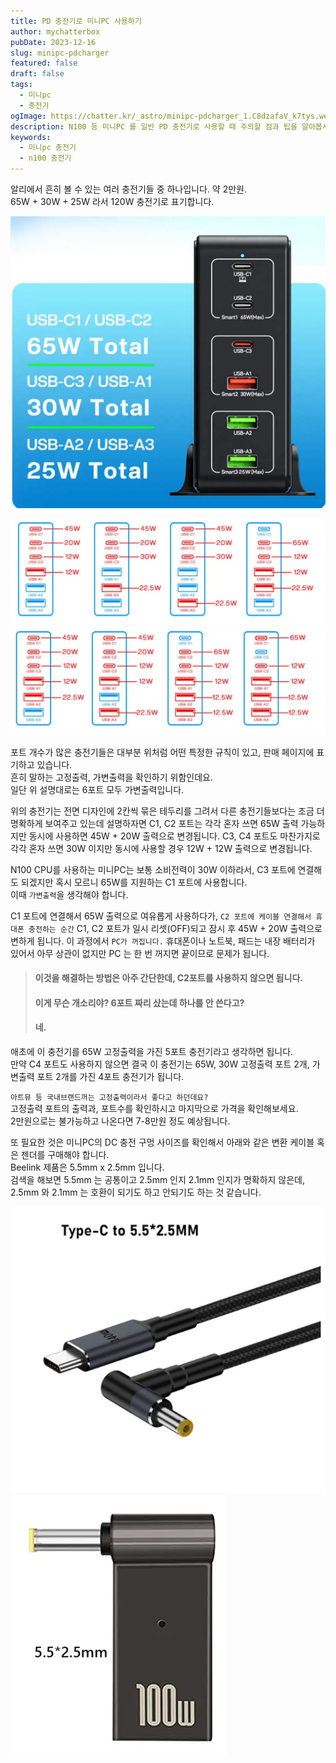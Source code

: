 ```yaml
---
title: PD 충전기로 미니PC 사용하기
author: mychatterbox
pubDate: 2023-12-16
slug: minipc-pdcharger
featured: false
draft: false
tags:
  - 미니pc
  - 충전기
ogImage: https://chatter.kr/_astro/minipc-pdcharger_1.C8dzafaV_k7tys.webp
description: N100 등 미니PC 를 일반 PD 충전기로 사용할 때 주의할 점과 팁을 알아봅시다.
keywords:
  - 미니pc 충전기
  - n100 충전기
---
```


알리에서 흔히 볼 수 있는 여러 충전기들 중 하나입니다. 약 2만원.  
65W + 30W + 25W 라서 120W 충전기로 표기합니다.

![충전기](../../assets/blog-images/2024/minipc-pdcharger_1.png)

![충전기](../../assets/blog-images/2024/minipc-pdcharger_2.png)
![충전기](../../assets/blog-images/2024/minipc-pdcharger_3.png)

포트 개수가 많은 충전기들은 대부분 위처럼 어떤 특정한 규칙이 있고, 판매 페이지에 표기하고 있습니다.  
흔히 말하는 고정출력, 가변출력을 확인하기 위함인데요.  
일단 위 설명대로는 6포트 모두 가변출력입니다.

위의 충전기는 전면 디자인에 2칸씩 묶은 테두리를 그려서 다른 충전기들보다는 조금 더 명확하게 보여주고 있는데
설명하자면 C1, C2 포트는 각각 혼자 쓰면 65W 출력 가능하지만 동시에 사용하면 45W + 20W 출력으로 변경됩니다.
C3, C4 포트도 마찬가지로 각각 혼자 쓰면 30W 이지만 동시에 사용할 경우 12W + 12W 출력으로 변경됩니다.

N100 CPU를 사용하는 미니PC는 보통 소비전력이 30W 이하라서, C3 포트에 연결해도 되겠지만 혹시 모르니 65W를 지원하는 C1 포트에 사용합니다.  
이때 `가변출력`을 생각해야 합니다.

C1 포트에 연결해서 65W 출력으로 여유롭게 사용하다가, `C2 포트에 케이블 연결해서 휴대폰 충전하는 순간` C1, C2 포트가 일시 리셋(OFF)되고 잠시 후 45W + 20W 출력으로 변하게 됩니다. 이 과정에서 `PC가 꺼집니다.`
휴대폰이나 노트북, 패드는 내장 배터리가 있어서 아무 상관이 없지만 PC 는 한 번 꺼지면 끝이므로 문제가 됩니다.

>#### 이것을 해결하는 방법은 아주 간단한데, C2포트를 사용하지 않으면 됩니다.
>
>#### 이게 무슨 개소리야? 6포트 짜리 샀는데 하나를 안 쓴다고?
>
>#### 네.

애초에 이 충전기를 65W 고정출력을 가진 5포트 충전기라고 생각하면 됩니다.  
만약 C4 포트도 사용하지 않으면
결국 이 충전기는 65W, 30W 고정출력 포트 2개, 가변출력 포트 2개를 가진 4포트 충전기가 됩니다.  

`아트뮤 등 국내브랜드꺼는 고정출력이라서 좋다고 하던데요?`  
고정출력 포트의 출력과, 포트수를 확인하시고 마지막으로 가격을 확인해보세요.  
2만원으로는 불가능하고 나온다면 7-8만원 정도 예상됩니다.

또 필요한 것은 미니PC의 DC 충전 구멍 사이즈를 확인해서 아래와 같은 변환 케이블 혹은 젠더를 구매해야 합니다.  
Beelink 제품은 5.5mm x 2.5mm 입니다.  
검색을 해보면 5.5mm 는 공통이고 2.5mm 인지 2.1mm 인지가 명확하지 않은데, 2.5mm 와 2.1mm 는 호환이 되기도 하고 안되기도 하는 것 같습니다.

![케이블](../../assets/blog-images/2024/minipc-pdcharger_4.png)
![젠더](../../assets/blog-images/2024/minipc-pdcharger_5.png)
